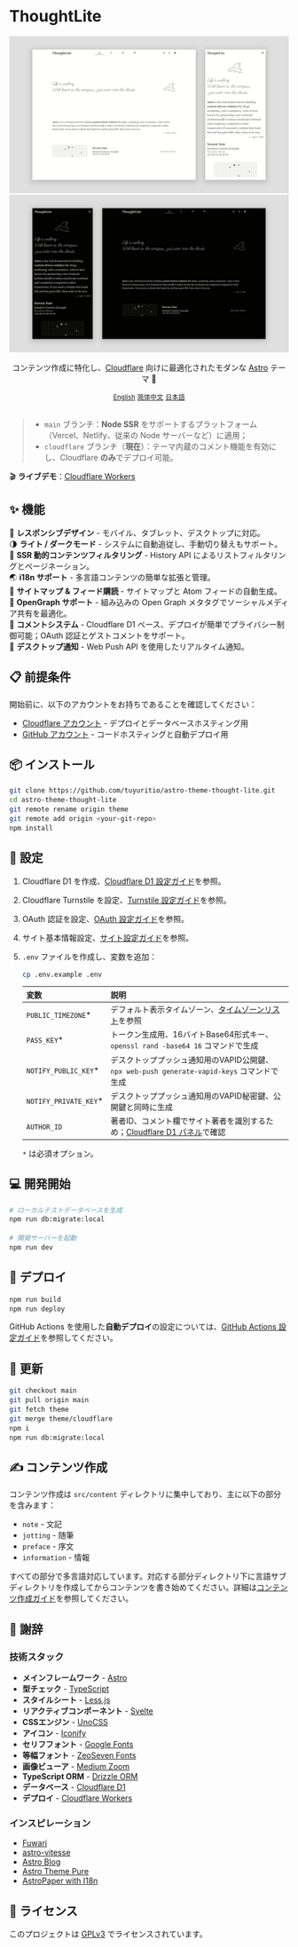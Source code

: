# ThoughtLite

<div align="center">
    <img src=".github/assets/preview-light.webp">
    <img src=".github/assets/preview-dark.webp">
    <p></p>
    <p>コンテンツ作成に特化し、<a href="https://www.cloudflare.com/">Cloudflare</a> 向けに最適化されたモダンな <a href="https://astro.build/">Astro</a> テーマ 🌟</p>
    <small><a href="README.md">English</a></small> <small><a href="README_zh-cn.md">简体中文</a></small> <small><ins>日本語</ins></small>
</div>

<br />

> - `main` ブランチ：**Node SSR** をサポートするプラットフォーム（Vercel、Netlify、従来の Node サーバーなど）に適用；
> - `cloudflare` ブランチ（**現在**）：テーマ内蔵のコメント機能を有効にし、Cloudflare **のみ**でデプロイ可能。

🎬 **ライブデモ**：[Cloudflare Workers](https://thought-lite.ttio.workers.dev/ja/)

## ✨ 機能

📱 **レスポンシブデザイン** - モバイル、タブレット、デスクトップに対応。\
🌗 **ライト / ダークモード** - システムに自動追従し、手動切り替えもサポート。\
📃 **SSR 動的コンテンツフィルタリング** - History API によるリストフィルタリングとページネーション。\
🌏 **i18n サポート** - 多言語コンテンツの簡単な拡張と管理。\
📰 **サイトマップ & フィード購読** - サイトマップと Atom フィードの自動生成。\
🔗 **OpenGraph サポート** - 組み込みの Open Graph メタタグでソーシャルメディア共有を最適化。\
📝 **コメントシステム** - Cloudflare D1 ベース、デプロイが簡単でプライバシー制御可能；OAuth 認証とゲストコメントをサポート。\
🔔 **デスクトップ通知** - Web Push API を使用したリアルタイム通知。

## 📋 前提条件

開始前に、以下のアカウントをお持ちであることを確認してください：

- [Cloudflare アカウント](https://dash.cloudflare.com/sign-up) - デプロイとデータベースホスティング用
- [GitHub アカウント](https://github.com/signup) - コードホスティングと自動デプロイ用

## 📦 インストール

```sh
git clone https://github.com/tuyuritio/astro-theme-thought-lite.git
cd astro-theme-thought-lite
git remote rename origin theme
git remote add origin <your-git-repo>
npm install
```

## 🔧 設定

1. Cloudflare D1 を作成、[Cloudflare D1 設定ガイド](src/content/note/ja/cloudflare-d1.md)を参照。
2. Cloudflare Turnstile を設定、[Turnstile 設定ガイド](src/content/note/ja/turnstile.md)を参照。
3. OAuth 認証を設定、[OAuth 設定ガイド](src/content/note/ja/oauth.md)を参照。
4. サイト基本情報設定、[サイト設定ガイド](src/content/note/ja/configuration.md)を参照。
5. `.env` ファイルを作成し、変数を追加：

    ```sh
    cp .env.example .env
    ```

    | 変数 | 説明 |
    | - | - |
    | `PUBLIC_TIMEZONE`* | デフォルト表示タイムゾーン、[タイムゾーンリスト](https://en.wikipedia.org/wiki/List_of_tz_database_time_zones#List)を参照 |
    | `PASS_KEY`* | トークン生成用、16バイトBase64形式キー、`openssl rand -base64 16` コマンドで生成 |
    | `NOTIFY_PUBLIC_KEY`* | デスクトッププッシュ通知用のVAPID公開鍵、`npx web-push generate-vapid-keys` コマンドで生成 |
    | `NOTIFY_PRIVATE_KEY`* | デスクトッププッシュ通知用のVAPID秘密鍵、公開鍵と同時に生成 |
    | `AUTHOR_ID` | 著者ID、コメント欄でサイト著者を識別するため；[Cloudflare D1 パネル](https://dash.cloudflare.com/?to=/:account/workers/d1)で確認 |

    `*` は必須オプション。

## 💻 開発開始

```sh
# ローカルテストデータベースを生成
npm run db:migrate:local

# 開発サーバーを起動
npm run dev
```

## 🚀 デプロイ

```sh
npm run build
npm run deploy
```

GitHub Actions を使用した**自動デプロイ**の設定については、[GitHub Actions 設定ガイド](src/content/note/ja/github-actions.md)を参照してください。

## 🔄 更新

```sh
git checkout main
git pull origin main
git fetch theme
git merge theme/cloudflare
npm i
npm run db:migrate:local
```

## ✍️ コンテンツ作成

コンテンツ作成は `src/content` ディレクトリに集中しており、主に以下の部分を含みます：

- `note` - 文記
- `jotting` - 随筆
- `preface` - 序文
- `information` - 情報

すべての部分で多言語対応しています。対応する部分ディレクトリ下に言語サブディレクトリを作成してからコンテンツを書き始めてください。詳細は[コンテンツ作成ガイド](src/content/note/ja/content.md)を参照してください。

## 🙏 謝辞

### 技術スタック

- **メインフレームワーク** - [Astro](https://astro.build/)
- **型チェック** - [TypeScript](https://www.typescriptlang.org/)
- **スタイルシート** - [Less.js](https://lesscss.org/)
- **リアクティブコンポーネント** - [Svelte](https://svelte.dev/)
- **CSSエンジン** - [UnoCSS](https://unocss.dev/)
- **アイコン** - [Iconify](https://iconify.design/)
- **セリフフォント** - [Google Fonts](https://fonts.google.com/)
- **等幅フォント** - [ZeoSeven Fonts](https://fonts.zeoseven.com/)
- **画像ビューア** - [Medium Zoom](https://github.com/francoischalifour/medium-zoom)
- **TypeScript ORM** - [Drizzle ORM](https://orm.drizzle.team/)
- **データベース** - [Cloudflare D1](https://developers.cloudflare.com/d1/)
- **デプロイ** - [Cloudflare Workers](https://workers.cloudflare.com/)

### インスピレーション

- [Fuwari](https://github.com/saicaca/fuwari)
- [astro-vitesse](https://github.com/adrian-ub/astro-vitesse)
- [Astro Blog](https://github.com/williamcachamwri/astro-blog)
- [Astro Theme Pure](https://github.com/cworld1/astro-theme-pure)
- [AstroPaper with I18n](https://github.com/yousef8/astro-paper-i18n)

## 📜 ライセンス

このプロジェクトは [GPLv3](LICENSE) でライセンスされています。
